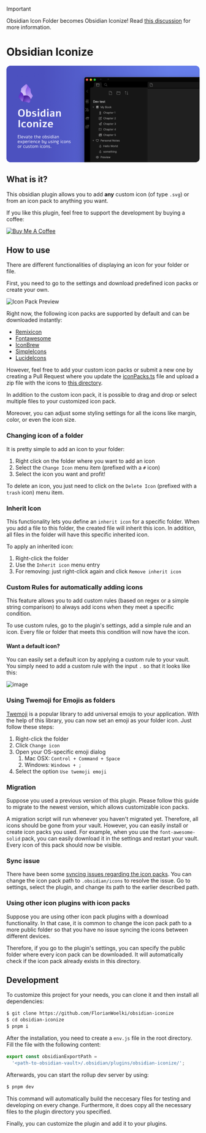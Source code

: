 > [!IMPORTANT]
> Obsidian Icon Folder becomes Obsidian Iconize! Read [this discussion](https://github.com/FlorianWoelki/obsidian-iconize/discussions/232) for more information.

# Obsidian Iconize

![Preview Image](https://raw.githubusercontent.com/FlorianWoelki/obsidian-iconize/main/docs/preview-image.png)

## What is it?

This obsidian plugin allows you to add **any** custom icon (of type `.svg`) or from an icon pack to anything you want.

If you like this plugin, feel free to support the development by buying a coffee:

<a href="https://www.buymeacoffee.com/florianwoelki" target="_blank"><img src="https://cdn.buymeacoffee.com/buttons/v2/default-yellow.png" alt="Buy Me A Coffee" style="height: 60px !important;width: 217px !important;" ></a>


## How to use

There are different functionalities of displaying an icon for your folder or file.

First, you need to go to the settings and download predefined icon packs or create your own.

![Icon Pack Preview](https://raw.githubusercontent.com/FlorianWoelki/obsidian-iconize/main/docs/icon-pack-preview.png)

Right now, the following icon packs are supported by default and can be downloaded instantly:
* [Remixicon](https://remixicon.com/)
* [Fontawesome](https://fontawesome.com/)
* [IconBrew](https://iconbrew.com/)
* [SimpleIcons](https://simpleicons.org/)
* [LucideIcons](https://lucide.dev/)

However, feel free to add your custom icon packs or submit a new one by creating a Pull Request where you update the [iconPacks.ts](https://github.com/FlorianWoelki/obsidian-iconize/blob/main/src/iconPacks.ts) file and upload a zip file with the icons to [this directory](https://github.com/FlorianWoelki/obsidian-iconize/tree/main/iconPacks).

In addition to the custom icon pack, it is possible to drag and drop or select multiple files to your customized icon pack.

Moreover, you can adjust some styling settings for all the icons like margin, color, or even the icon size.

### Changing icon of a folder

It is pretty simple to add an icon to your folder:

1. Right click on the folder where you want to add an icon
2. Select the `Change Icon` menu item (prefixed with a `#` icon)
3. Select the icon you want and profit!

To delete an icon, you just need to click on the `Delete Icon` (prefixed with a `trash` icon) menu item.

### Inherit Icon

This functionality lets you define an `inherit icon` for a specific folder. When you add a file to this folder, the created file will inherit this icon. In addition, all files in the folder will have this specific inherited icon.

To apply an inherited icon:

1. Right-click the folder
2. Use the `Inherit icon` menu entry
3. For removing: just right-click again and click `Remove inherit icon`

### Custom Rules for automatically adding icons

This feature allows you to add custom rules (based on regex or a simple string comparison) to always add icons when they meet a specific condition.

To use custom rules, go to the plugin's settings, add a simple rule and an icon. Every file or folder that meets this condition will now have the icon.

#### Want a default icon?

You can easily set a default icon by applying a custom rule to your vault. You simply need to add a custom rule with the input `.` so that it looks like this:

<img width="767" alt="image" src="https://github.com/FlorianWoelki/obsidian-iconize/assets/20746070/446b7bf2-5dff-4c45-8bab-77b87f99e778">

### Using Twemoji for Emojis as folders

[Twemoji](https://github.com/twitter/twemoji) is a popular library to add universal emojis to your application. With the help of this library, you can now set an emoji as your folder icon. Just follow these steps:

1. Right-click the folder
2. Click `Change icon`
3. Open your OS-specific emoji dialog
    1. Mac OSX: `Control + Command + Space`
    2. Windows: `Windows + ;`
4. Select the option `Use twemoji emoji`

### Migration

Suppose you used a previous version of this plugin. Please follow this guide to migrate to the newest version, which allows customizable icon packs.

A migration script will run whenever you haven't migrated yet. Therefore, all icons should be gone from your vault.
However, you can easily install or create icon packs you used. For example, when you use the `font-awesome-solid` pack, you can easily download it in the settings and restart your vault. Every icon of this pack should now be visible.

### Sync issue

There have been some [syncing issues regarding the icon packs](https://github.com/FlorianWoelki/obsidian-iconize/issues/52). You can change the icon pack path to `.obsidian/icons` to resolve the issue. Go to settings, select the plugin, and change its path to the earlier described path.

### Using other icon plugins with icon packs

Suppose you are using other icon pack plugins with a download functionality. In that case, it is common to change the icon pack path to a more public folder so that you have no issue syncing the icons between different devices.

Therefore, if you go to the plugin's settings, you can specify the public folder where every icon pack can be downloaded. It will automatically check if the icon pack already exists in this directory.

## Development

To customize this project for your needs, you can clone it and then install all dependencies:
```sh
$ git clone https://github.com/FlorianWoelki/obsidian-iconize
$ cd obsidian-iconize
$ pnpm i
```

After the installation, you need to create a `env.js` file in the root directory. Fill the file with the following content:

```js
export const obsidianExportPath =
  '<path-to-obsidian-vault>/.obsidian/plugins/obsidian-iconize/';
```

Afterwards, you can start the rollup dev server by using:

```sh
$ pnpm dev
```

This command will automatically build the neccesary files for testing and developing on every change. Furthermore, it does copy all the necessary files to the plugin directory you specified.

Finally, you can customize the plugin and add it to your plugins.
